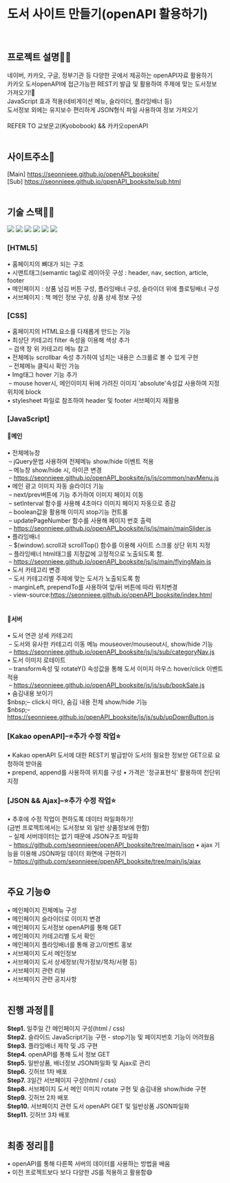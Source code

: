 <h1 fontSize="50px">도서 사이트 만들기(openAPI 활용하기)</h1><br>

## 프로젝트 설명🐱‍🏍
네이버, 카카오, 구글, 정부기관 등 다양한 곳에서 제공하는 openAPI자료 활용하기 <br>
카카오 도서openAPI에 접근가능한 REST키 발급 및 활용하여 주제에 맞는 도서정보 가져오기!📙 <br>
JavaScript 효과 적용(네비게이션 메뉴, 슬라이더, 플라잉배너 등) <br>
도서정보 외에는 유지보수 편리하게 JSON형식 파일 사용하여 정보 가져오기 <br><br>
REFER TO 교보문고(Kyobobook) && 카카오openAPI <br><br>

## 사이트주소🚀
[Main] https://seonnieee.github.io/openAPI_booksite/ <br>
[Sub] https://seonnieee.github.io/openAPI_booksite/sub.html <br><br>

## 기술 스택👩‍🔧
<p>
  <img src="https://img.shields.io/badge/html5-E34F26?style=for-the-badge&logo=html5&logoColor=white">
  <img src="https://img.shields.io/badge/css-1572B6?style=for-the-badge&logo=css3&logoColor=white">
  <img src="https://img.shields.io/badge/javascript-F7DF1E?style=for-the-badge&logo=javascript&logoColor=black">
  <img src="https://img.shields.io/badge/jquery-0769AD?style=for-the-badge&logo=jquery&logoColor=white">
  <img src="https://img.shields.io/badge/json-000000?style=for-the-badge&logo=json&logoColor=white">
  <img src="https://img.shields.io/badge/kakao-FFCD00?style=for-the-badge&logo=kakao&logoColor=white">
</p>

### [HTML5]
• 홈페이지의 뼈대가 되는 구조 <br>
• 시맨트태그(semantic tag)로 레이아웃 구성 : header, nav, section, article, footer<br>
• 메인페이지 : 상품 넘김 버튼 구성, 플라잉배너 구성, 슬라이더 위에 플로팅배너 구성
• 서브페이지 : 책 메인 정보 구성, 상품 상세 정보 구성

### [CSS]
• 홈페이지의 HTML요소를 다채롭게 만드는 기능<br>
• 최상단 카테고리 filter 속성을 이용해 색상 추가 <br>
&nbsp;– 검색 창 위 카테고리 메뉴 참고 <br>
• 전체메뉴 scrollbar 속성 추가하여 넘치는 내용은 스크롤로 볼 수 있게 구현 <br>
&nbsp;– 전체메뉴 클릭시 확인 가능 <br>
• Img태그 hover 기능 추가<br>
&nbsp;– mouse hover시, 메인이미지 뒤에 가려진 이미지 'absolute'속성값 사용하여 지정위치에 block <br>
• stylesheet 파일로 참조하여 header 및 footer 서브페이지 재활용 <br>

### [JavaScript]
#### 🔸메인
• 전체메뉴창 <br>
&nbsp;– jQuery문법 사용하여 전체메뉴 show/hide 이벤트 적용<br>
&nbsp;– 메뉴창 show/hide 시, 아이콘 변경<br>
&nbsp;– https://seonnieee.github.io/openAPI_booksite/js/js/common/navMenu.js <br>
• 메인 광고 이미지 자동 슬라이더 기능 <br>
&nbsp;– next/prev버튼에 기능 추가하여 이미지 페이지 이동 <br>
&nbsp;– setInterval 함수를 사용해 4초마다 이미지 페이지 자동으로 증감 <br>
&nbsp;– boolean값을 활용해 이미지 stop기능 컨트롤 <br>
&nbsp;– updatePageNumber 함수를 사용해 페이지 번호 출력 <br>
&nbsp;– https://seonnieee.github.io/openAPI_booksite/js/js/main/mainSlider.js <br>
• 플라잉배너 <br>
&nbsp;– $(window).scroll과 scrollTop() 함수를 이용해 사이트 스크롤 상단 위치 지정 <br>
&nbsp;– 플라잉배너 html태그를 지정값에 고정적으로 노출되도록 함. <br>
&nbsp;– https://seonnieee.github.io/openAPI_booksite/js/js/main/flyingMain.js <br>
• 도서 카테고리 변경<br>
&nbsp;– 도서 카테고리별 주제에 맞는 도서가 노출되도록 함 <br>
&nbsp;- marginLeft, prependTo를 사용하여 앞/뒤 버튼에 따라 위치변경 <br>
&nbsp;- view-source:https://seonnieee.github.io/openAPI_booksite/index.html <br><br>

#### 🔸서버
• 도서 연관 상세 카테고리<br>
&nbsp;– 도서와 유사한 카테고리 이동 메뉴 mouseover/mouseout시, show/hide 기능 <br>
&nbsp;– https://seonnieee.github.io/openAPI_booksite/js/js/sub/categoryNav.js <br>
• 도서 이미지 로테이트<br>
&nbsp;– transform속성 및 rotateY() 속성값을 통해 도서 이미지 마우스 hover/click 이벤트 적용 <br>
&nbsp;– https://seonnieee.github.io/openAPI_booksite/js/js/sub/bookSale.js <br>
• 숨김내용 보이기<br>
$nbsp;– click시 마다, 숨김 내용 전체 show/hide 기능<br>
$nbsp;– https://seonnieee.github.io/openAPI_booksite/js/js/sub/upDownButton.js<br>

### [Kakao openAPI]–⭐추가 수정 작업⭐
• Kakao openAPI 도서에 대한 REST키 발급받아 도서의 필요한 정보만 GET으로 요청하여 받아옴<br>
• prepend, append를 사용하여 위치를 구성
• 가격은 '정규표현식' 활용하여 천단위 지정

### [JSON && Ajax]–⭐추가 수정 작업⭐
• 추후에 수정 작업이 편하도록 데이터 파일화하기!<br>
(금번 프로젝트에서는 도서정보 외 일반 상품정보에 한함)  <br>
&nbsp;– 실제 서버데이터는 없기 때문에 JSON구조 파일화  <br>
&nbsp;– https://github.com/seonnieee/openAPI_booksite/tree/main/json
• ajax 기능을 이용해 JSON파일 데이터 화면에 구현하기 <br>
&nbsp;– https://github.com/seonnieee/openAPI_booksite/tree/main/js/ajax <br><br>

## 주요 기능⚙
• 메인페이지 전체메뉴 구성 <br>
• 메인페이지 슬라이더로 이미지 변경 <br>
• 메인페이지 도서정보 openAPI를 통해 GET <br>
• 메인페이지 카테고리별 도서 확인 <br>
• 메인페이지 플라잉배너를 통해 광고/이벤트 홍보 <br>
• 서브페이지 도서 메인정보 <br>
• 서브페이지 도서 상세정보(작가정보/목차/서평 등)<br>
• 서브페이지 관련 리뷰 <br>
• 서브페이지 관련 공지사항 <br><br>

## 진행 과정🏃‍♀️
<strong>Step1.</strong> 일주일 간 메인페이지 구성(html / css) <br>
<strong>Step2.</strong> 슬라이드 JavaScript기능 구현 - stop기능 및 페이지번호 기능이 어려웠음 <br>
<strong>Step3.</strong> 플라잉배너 제작 및 JS 구현 <br>
<strong>Step4.</strong> openAPI를 통해 도서 정보 GET <br>
<strong>Step5.</strong> 일반상품, 배너정보 JSON파일화 및 Ajax로 관리 <br>
<strong>Step6.</strong> 깃허브 1차 배포 <br>
<strong>Step7.</strong> 3일간 서브페이지 구성(html / css) <br>
<strong>Step8.</strong> 서브페이지 도서 메인 이미지 rotate 구현 및 숨김내용 show/hide 구현 <br>
<strong>Step9.</strong> 깃허브 2차 배포 <br>
<strong>Step10.</strong> 서브페이지 관련 도서 openAPI GET 및 일반상품 JSON파일화 <br>
<strong>Step11.</strong> 깃허브 3차 배포 <br><br>

## 최종 정리🤸‍♀️
• openAPI를 통해 다른쪽 서버의 데이터를 사용하는 방법을 배움 <br>
• 이전 프로젝트보다 보다 다양한 JS를 적용하고 활용함😄
